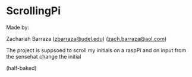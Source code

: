 # ScrollingPi

Made by:

Zachariah Barraza (zbarraza@udel.edu) (zach.barraza@aol.com)

The project is suppsoed to scroll my initials on a raspPi and on input from the sensehat change the initial

(half-baked) 
